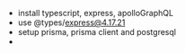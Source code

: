 - install typescript, express, apolloGraphQL
- use @types/express@4.17.21
- setup prisma, prisma client and postgresql
- 